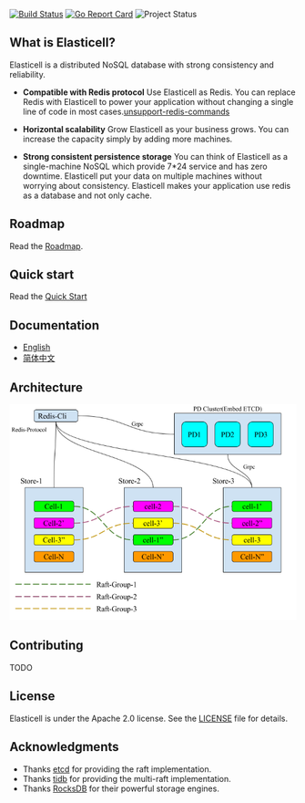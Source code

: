 [![Build Status](https://travis-ci.org/deepfabric/elasticell.svg?branch=master)](https://travis-ci.org/deepfabric/elasticell)
[![Go Report Card](https://goreportcard.com/badge/github.com/deepfabric/elasticell)](https://goreportcard.com/report/github.com/deepfabric/elasticell)
![Project Status](https://img.shields.io/badge/status-alpha-yellow.svg)

## What is Elasticell?

Elasticell is a distributed NoSQL database with strong consistency and reliability.

- __Compatible with Redis protocol__
Use Elasticell as Redis. You can replace Redis with Elasticell to power your application without changing a single line of code in most cases.[unsupport-redis-commands](./docs/unsupport-redis-command.md)

- __Horizontal scalability__
Grow Elasticell as your business grows. You can increase the capacity simply by adding more machines.

- __Strong consistent persistence storage__
You can think of Elasticell as a single-machine NoSQL which provide 7*24 service and has zero downtime. Elasticell put your data on multiple machines without worrying about consistency. Elasticell makes your application use redis as a database and not only cache.

## Roadmap

Read the [Roadmap](./docs/ROADMAP.md).

## Quick start

Read the [Quick Start](./docs/QUICKSTART.md)

## Documentation

+ [English](http://elasticell.readthedocs.io/en/latest/)
+ [简体中文](http://elasticell.readthedocs.io/zh/latest/)

## Architecture

![architecture](./docs/architecture.png)

## Contributing

TODO

## License

Elasticell is under the Apache 2.0 license. See the [LICENSE](./LICENSE) file for details.

## Acknowledgments

- Thanks [etcd](https://github.com/coreos/etcd) for providing the raft implementation.
- Thanks [tidb](https://github.com/pingcap/tidb) for providing the multi-raft implementation.
- Thanks [RocksDB](https://github.com/facebook/rocksdb) for their powerful storage engines.